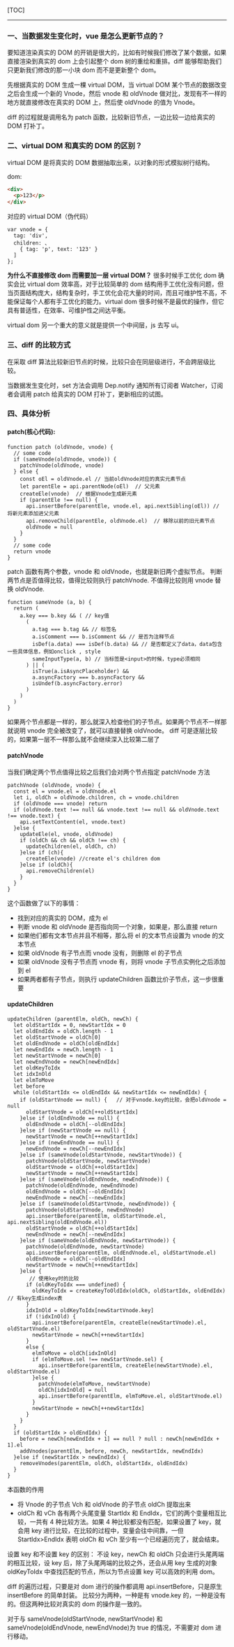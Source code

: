 [TOC]

---

### 一、当数据发生变化时，vue 是怎么更新节点的？

要知道渲染真实的 DOM 的开销是很大的，比如有时候我们修改了某个数据，如果直接渲染到真实的 dom 上会引起整个 dom 树的重绘和重排。diff 能够帮助我们只更新我们修改的那一小块 dom 而不是更新整个 dom。

先根据真实的 DOM 生成一棵 virtual DOM，当 virtual DOM 某个节点的数据改变之后会生成一个新的 Vnode，然后 vnode 和 oldVnode 做对比，发现有不一样的地方就直接修改在真实的 DOM 上，然后使 oldVnode 的值为 Vnode。

diff 的过程就是调用名为 patch 函数，比较新旧节点，一边比较一边给真实的 DOM 打补丁。

### 二、virtual DOM 和真实的 DOM 的区别？

virtual DOM 是将真实的 DOM 数据抽取出来，以对象的形式模拟树行结构。

dom:

```HTML
<div>
  <p>123</p>
</div>
```

对应的 virtual DOM（伪代码）

```JS
var vnode = {
  tag: 'div',
  children: 、
    { tag: 'p', text: '123' }
  ]
};
```

**为什么不直接修改 dom 而需要加一层 virtual DOM？**
很多时候手工优化 dom 确实会比 virtual dom 效率高，对于比较简单的 dom 结构用手工优化没有问题，但当页面结构庞大，结构复杂时，手工优化会花大量的时间，而且可维护性不高，不能保证每个人都有手工优化的能力。virtual dom 很多时候不是最优的操作，但它具有普适性，在效率、可维护性之间达平衡。

virtual dom 另一个重大的意义就是提供一个中间层，js 去写 ui。

### 三、diff 的比较方式

在采取 diff 算法比较新旧节点的时候，比较只会在同层级进行，不会跨层级比较。

当数据发生变化时，set 方法会调用 Dep.notify 通知所有订阅者 Watcher，订阅者会调用 patch 给真实的 DOM 打补丁，更新相应的试图。

### 四、具体分析

#### patch(核心代码):

```JS
function patch (oldVnode, vnode) {
  // some code
  if (sameVnode(oldVnode, vnode)) {
    patchVnode(oldVnode, vnode)
  } else {
    const oEl = oldVnode.el // 当前oldVnode对应的真实元素节点
    let parentEle = api.parentNode(oEl)  // 父元素
    createEle(vnode)  // 根据Vnode生成新元素
    if (parentEle !== null) {
      api.insertBefore(parentEle, vnode.el, api.nextSibling(oEl)) // 将新元素添加进父元素
      api.removeChild(parentEle, oldVnode.el)  // 移除以前的旧元素节点
      oldVnode = null
    }
  }
  // some code
  return vnode
}
```

patch 函数有两个参数，vnode 和 oldVnode，也就是新旧两个虚拟节点。
判断两节点是否值得比较，值得比较则执行 patchVnode.
不值得比较则用 vnode 替换 oldVnode.

```JS
function sameVnode (a, b) {
  return (
    a.key === b.key && ( // key值
      (
        a.tag === b.tag && // 标签名
        a.isComment === b.isComment && // 是否为注释节点
        isDef(a.data) === isDef(b.data) && // 是否都定义了data，data包含一些具体信息，例如onclick , style
        sameInputType(a, b) // 当标签是<input>的时候，type必须相同
      ) || (
        isTrue(a.isAsyncPlaceholder) &&
        a.asyncFactory === b.asyncFactory &&
        isUndef(b.asyncFactory.error)
      )
    )
  )
}
```

如果两个节点都是一样的，那么就深入检查他们的子节点。如果两个节点不一样那就说明 vnode 完全被改变了，就可以直接替换 oldVnode。
diff 可是逐层比较的，如果第一层不一样那么就不会继续深入比较第二层了

#### patchVnode

当我们确定两个节点值得比较之后我们会对两个节点指定 patchVnode 方法

```JS
patchVnode (oldVnode, vnode) {
  const el = vnode.el = oldVnode.el
  let i, oldCh = oldVnode.children, ch = vnode.children
  if (oldVnode === vnode) return
  if (oldVnode.text !== null && vnode.text !== null && oldVnode.text !== vnode.text) {
    api.setTextContent(el, vnode.text)
  }else {
    updateEle(el, vnode, oldVnode)
    if (oldCh && ch && oldCh !== ch) {
      updateChildren(el, oldCh, ch)
    }else if (ch){
      createEle(vnode) //create el's children dom
    }else if (oldCh){
      api.removeChildren(el)
    }
  }
}
```

这个函数做了以下的事情：

- 找到对应的真实的 DOM，成为 el
- 判断 vnode 和 oldVnode 是否指向同一个对象，如果是，那么直接 return
- 如果他们都有文本节点并且不相等，那么将 el 的文本节点设置为 vnode 的文本节点
- 如果 oldVnode 有子节点而 vnode 没有，则删除 el 的子节点
- 如果 oldVnode 没有子节点而 vnode 有，则将 vnode 子节点实例化之后添加到 el
- 如果两者都有子节点，则执行 updateChildren 函数比价子节点，这一步很重要

#### updateChildren

```JS
updateChildren (parentElm, oldCh, newCh) {
  let oldStartIdx = 0, newStartIdx = 0
  let oldEndIdx = oldCh.length - 1
  let oldStartVnode = oldCh[0]
  let oldEndVnode = oldCh[oldEndIdx]
  let newEndIdx = newCh.length - 1
  let newStartVnode = newCh[0]
  let newEndVnode = newCh[newEndIdx]
  let oldKeyToIdx
  let idxInOld
  let elmToMove
  let before
  while (oldStartIdx <= oldEndIdx && newStartIdx <= newEndIdx) {
    if (oldStartVnode == null) {   // 对于vnode.key的比较，会把oldVnode = null
      oldStartVnode = oldCh[++oldStartIdx]
    }else if (oldEndVnode == null) {
      oldEndVnode = oldCh[--oldEndIdx]
    }else if (newStartVnode == null) {
      newStartVnode = newCh[++newStartIdx]
    }else if (newEndVnode == null) {
      newEndVnode = newCh[--newEndIdx]
    }else if (sameVnode(oldStartVnode, newStartVnode)) {
      patchVnode(oldStartVnode, newStartVnode)
      oldStartVnode = oldCh[++oldStartIdx]
      newStartVnode = newCh[++newStartIdx]
    }else if (sameVnode(oldEndVnode, newEndVnode)) {
      patchVnode(oldEndVnode, newEndVnode)
      oldEndVnode = oldCh[--oldEndIdx]
      newEndVnode = newCh[--newEndIdx]
    }else if (sameVnode(oldStartVnode, newEndVnode)) {
      patchVnode(oldStartVnode, newEndVnode)
      api.insertBefore(parentElm, oldStartVnode.el, api.nextSibling(oldEndVnode.el))
      oldStartVnode = oldCh[++oldStartIdx]
      newEndVnode = newCh[--newEndIdx]
    }else if (sameVnode(oldEndVnode, newStartVnode)) {
      patchVnode(oldEndVnode, newStartVnode)
      api.insertBefore(parentElm, oldEndVnode.el, oldStartVnode.el)
      oldEndVnode = oldCh[--oldEndIdx]
      newStartVnode = newCh[++newStartIdx]
    }else {
       // 使用key时的比较
      if (oldKeyToIdx === undefined) {
        oldKeyToIdx = createKeyToOldIdx(oldCh, oldStartIdx, oldEndIdx) // 有key生成index表
      }
      idxInOld = oldKeyToIdx[newStartVnode.key]
      if (!idxInOld) {
        api.insertBefore(parentElm, createEle(newStartVnode).el, oldStartVnode.el)
        newStartVnode = newCh[++newStartIdx]
      }
      else {
        elmToMove = oldCh[idxInOld]
        if (elmToMove.sel !== newStartVnode.sel) {
          api.insertBefore(parentElm, createEle(newStartVnode).el, oldStartVnode.el)
        }else {
          patchVnode(elmToMove, newStartVnode)
          oldCh[idxInOld] = null
          api.insertBefore(parentElm, elmToMove.el, oldStartVnode.el)
        }
        newStartVnode = newCh[++newStartIdx]
      }
    }
  }
  if (oldStartIdx > oldEndIdx) {
    before = newCh[newEndIdx + 1] == null ? null : newCh[newEndIdx + 1].el
    addVnodes(parentElm, before, newCh, newStartIdx, newEndIdx)
  }else if (newStartIdx > newEndIdx) {
    removeVnodes(parentElm, oldCh, oldStartIdx, oldEndIdx)
  }
}
```

本函数的作用

- 将 Vnode 的子节点 Vch 和 oldVnode 的子节点 oldCh 提取出来
- oldCh 和 vCh 各有两个头尾变量 StartIdx 和 EndIdx，它们的两个变量相互比较，一共有 4 种比较方法。如果 4 种比较都没有匹配，如果设置了 key，就会用 key 进行比较，在比较的过程中，变量会往中间靠，一但 StartIdx>EndIdx 表明 oldCh 和 vCh 至少有一个已经遍历完了，就会结束。

设置 key 和不设置 key 的区别：
不设 key，newCh 和 oldCh 只会进行头尾两端的相互比较，设 key 后，除了头尾两端的比较之外，还会从用 key 生成的对象 oldKeyToIdx 中查找匹配的节点，所以为节点设置 key 可以高效的利用 dom。

diff 的遍历过程，只要是对 dom 进行的操作都调用 api.insertBefore，只是原生 insertBefore 的简单封装。
比较分为两种，一种是有 vnode.key 的，一种是没有的。但这两种比较对真实的 dom 的操作是一致的。

对于与 sameVnode(oldStartVnode, newStartVnode) 和 sameVnode(oldEndVnode, newEndVnode)为 true 的情况，不需要对 dom 进行移动。
